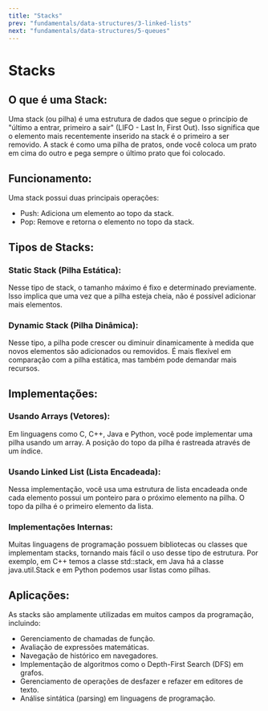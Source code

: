 ```yaml
---
title: "Stacks"
prev: "fundamentals/data-structures/3-linked-lists"
next: "fundamentals/data-structures/5-queues"
---
```


# Stacks

## O que é uma Stack:

Uma stack (ou pilha) é uma estrutura de dados que segue o princípio de "último a entrar, primeiro a sair" (LIFO - Last In, First Out). Isso significa que o elemento mais recentemente inserido na stack é o primeiro a ser removido. A stack é como uma pilha de pratos, onde você coloca um prato em cima do outro e pega sempre o último prato que foi colocado.

## Funcionamento:

Uma stack possui duas principais operações:

- Push: Adiciona um elemento ao topo da stack.
- Pop: Remove e retorna o elemento no topo da stack.

## Tipos de Stacks:

### Static Stack (Pilha Estática):

Nesse tipo de stack, o tamanho máximo é fixo e determinado previamente. Isso implica que uma vez que a pilha esteja cheia, não é possível adicionar mais elementos.

### Dynamic Stack (Pilha Dinâmica):

Nesse tipo, a pilha pode crescer ou diminuir dinamicamente à medida que novos elementos são adicionados ou removidos. É mais flexível em comparação com a pilha estática, mas também pode demandar mais recursos.

## Implementações:

### Usando Arrays (Vetores):

Em linguagens como C, C++, Java e Python, você pode implementar uma pilha usando um array. A posição do topo da pilha é rastreada através de um índice.

### Usando Linked List (Lista Encadeada):

Nessa implementação, você usa uma estrutura de lista encadeada onde cada elemento possui um ponteiro para o próximo elemento na pilha. O topo da pilha é o primeiro elemento da lista.

### Implementações Internas:

Muitas linguagens de programação possuem bibliotecas ou classes que implementam stacks, tornando mais fácil o uso desse tipo de estrutura. Por exemplo, em C++ temos a classe std::stack, em Java há a classe java.util.Stack e em Python podemos usar listas como pilhas.

## Aplicações:

As stacks são amplamente utilizadas em muitos campos da programação, incluindo:

- Gerenciamento de chamadas de função.
- Avaliação de expressões matemáticas.
- Navegação de histórico em navegadores.
- Implementação de algoritmos como o Depth-First Search (DFS) em grafos.
- Gerenciamento de operações de desfazer e refazer em editores de texto.
- Análise sintática (parsing) em linguagens de programação.

